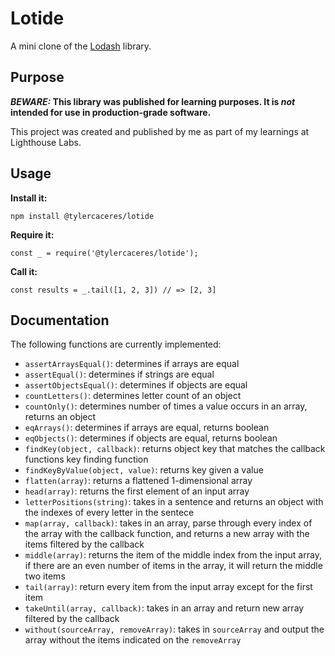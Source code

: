 # Lotide

A mini clone of the [Lodash](https://lodash.com) library.

## Purpose

**_BEWARE:_ This library was published for learning purposes. It is _not_ intended for use in production-grade software.**

This project was created and published by me as part of my learnings at Lighthouse Labs. 

## Usage

**Install it:**

`npm install @tylercaceres/lotide`

**Require it:**

`const _ = require('@tylercaceres/lotide');`

**Call it:**

`const results = _.tail([1, 2, 3]) // => [2, 3]`

## Documentation

The following functions are currently implemented:

* `assertArraysEqual()`: determines if arrays are equal
* `assertEqual()`: determines if strings are equal
* `assertObjectsEqual()`: determines if objects are equal
* `countLetters()`: determines letter count of an object
* `countOnly()`: determines number of times a value occurs in an array, returns an object
* `eqArrays()`: determines if arrays are equal, returns boolean
* `eqObjects()`: determines if objects are equal, returns boolean
* `findKey(object, callback)`: returns object key that matches the callback functions key finding function
* `findKeyByValue(object, value)`: returns key given a value
* `flatten(array)`: returns a flattened 1-dimensional array
* `head(array)`: returns the first element of an input array
* `letterPositions(string)`: takes in a sentence and returns an object with the indexes of every letter in the sentece
* `map(array, callback)`: takes in an array, parse through every index of the array with the callback function, and returns a new array with the items filtered by the callback
* `middle(array)`: returns the item of the middle index from the input array, if there are an even number of items in the array, it will return the middle two items
* `tail(array)`: return every item from the input array except for the first item
* `takeUntil(array, callback)`: takes in an array and return new array filtered by the callback
* `without(sourceArray, removeArray)`: takes in `sourceArray` and output the array without the items indicated on the `removeArray`